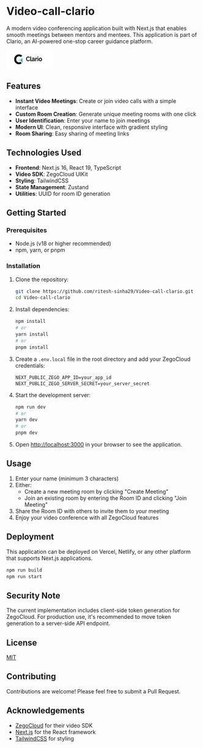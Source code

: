 # Video-call-clario

A modern video conferencing application built with Next.js that enables smooth meetings between mentors and mentees. This application is part of Clario, an AI-powered one-stop career guidance platform.

![Clario Logo](/public/logo.png)

## Features

- **Instant Video Meetings**: Create or join video calls with a simple interface
- **Custom Room Creation**: Generate unique meeting rooms with one click
- **User Identification**: Enter your name to join meetings
- **Modern UI**: Clean, responsive interface with gradient styling
- **Room Sharing**: Easy sharing of meeting links

## Technologies Used

- **Frontend**: Next.js 16, React 19, TypeScript
- **Video SDK**: ZegoCloud UIKit
- **Styling**: TailwindCSS
- **State Management**: Zustand
- **Utilities**: UUID for room ID generation

## Getting Started

### Prerequisites

- Node.js (v18 or higher recommended)
- npm, yarn, or pnpm

### Installation

1. Clone the repository:
   ```bash
   git clone https://github.com/ritesh-sinha29/Video-call-clario.git
   cd Video-call-clario
   ```

2. Install dependencies:
   ```bash
   npm install
   # or
   yarn install
   # or
   pnpm install
   ```

3. Create a `.env.local` file in the root directory and add your ZegoCloud credentials:
   ```
   NEXT_PUBLIC_ZEGO_APP_ID=your_app_id
   NEXT_PUBLIC_ZEGO_SERVER_SECRET=your_server_secret
   ```

4. Start the development server:
   ```bash
   npm run dev
   # or
   yarn dev
   # or
   pnpm dev
   ```

5. Open [http://localhost:3000](http://localhost:3000) in your browser to see the application.

## Usage

1. Enter your name (minimum 3 characters)
2. Either:
   - Create a new meeting room by clicking "Create Meeting"
   - Join an existing room by entering the Room ID and clicking "Join Meeting"
3. Share the Room ID with others to invite them to your meeting
4. Enjoy your video conference with all ZegoCloud features

## Deployment

This application can be deployed on Vercel, Netlify, or any other platform that supports Next.js applications.

```bash
npm run build
npm run start
```

## Security Note

The current implementation includes client-side token generation for ZegoCloud. For production use, it's recommended to move token generation to a server-side API endpoint.

## License

[MIT](LICENSE)

## Contributing

Contributions are welcome! Please feel free to submit a Pull Request.

## Acknowledgements

- [ZegoCloud](https://www.zegocloud.com/) for their video SDK
- [Next.js](https://nextjs.org/) for the React framework
- [TailwindCSS](https://tailwindcss.com/) for styling

